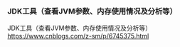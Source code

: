 <!--
 * @Description:
 * @Author: 焦国峰
 * @Github: https://github.com/clement-jiao
 * @Date: 2020-07-16 10:15:40
 * @LastEditors: clement-jiao
 * @LastEditTime: 2020-07-16 10:15:53
-->

### JDK工具（查看JVM参数、内存使用情况及分析等）


JDK工具（查看JVM参数、内存使用情况及分析等）
https://www.cnblogs.com/z-sm/p/6745375.html


